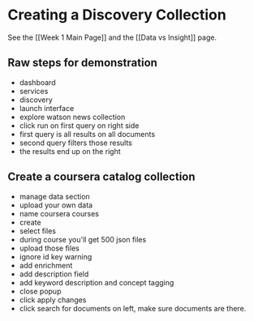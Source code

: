 # Creating a Discovery Collection

See the [[Week 1 Main Page]] and the [[Data vs Insight]] page.

## Raw steps for demonstration

- dashboard
- services
- discovery
- launch interface
- explore watson news collection
- click run on first query on right side
- first query is all results on all documents
- second query filters those results
- the results end up on the right

## Create a coursera catalog collection

- manage data section
- upload your own data
- name coursera courses 
- create
- select files
- during course you'll get 500 json files
- upload those files
- ignore id key warning
- add enrichment
- add description field
- add keyword description and concept tagging
- close popup
- click apply changes
- click search for documents on left, make sure documents are there. 

